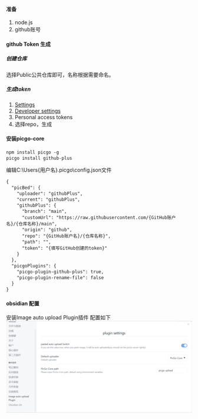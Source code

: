#### 准备
1. node.js
2. github账号

#### github Token 生成
##### 创建仓库
选择Public公共仓库即可，名称根据需要命名。  


##### 生成token
1.  [Settings](https://github.com/settings/profile) 
2.  [Developer settings](https://github.com/settings/tokens)
3. Personal access tokens
4. 选择repo，生成

#### 安装picgo-core
~~~
npm install picgo -g
picgo install github-plus
~~~
编辑C:\Users{用户名}.picgo\config.json文件
~~~
{
  "picBed": {
    "uploader": "githubPlus",
    "current": "githubPlus",
    "githubPlus": {
      "branch": "main",
      "customUrl": "https://raw.githubusercontent.com/{GitHub账户名}/{仓库名称}/main",
      "origin": "github",
      "repo": "{GitHub账户名}/{仓库名称}",
      "path": "",
      "token": "{填写GitHub创建的token}"
    }
  },
  "picgoPlugins": {
    "picgo-plugin-github-plus": true,
    "picgo-plugin-rename-file": false
  }
}
~~~
#### obsidian 配置
安装Image auto upload Plugin插件
配置如下
![](https://raw.githubusercontent.com/lzo-noth/note_pics/main/20220423122140.png)
